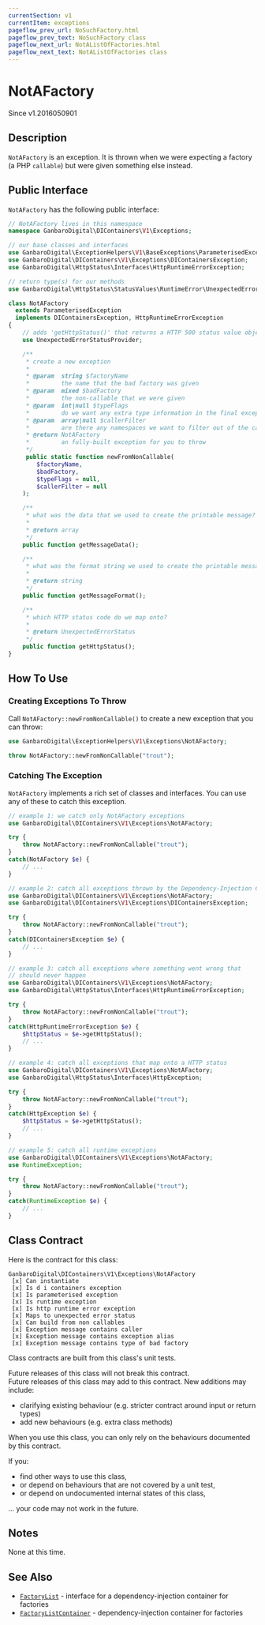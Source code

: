 ```yaml
---
currentSection: v1
currentItem: exceptions
pageflow_prev_url: NoSuchFactory.html
pageflow_prev_text: NoSuchFactory class
pageflow_next_url: NotAListOfFactories.html
pageflow_next_text: NotAListOfFactories class
---
```


# NotAFactory

<div class="callout info" markdown="1">
Since v1.2016050901
</div>

## Description

`NotAFactory` is an exception. It is thrown when we were expecting a factory (a PHP `callable`) but were given something else instead.

## Public Interface

`NotAFactory` has the following public interface:

```php
// NotAFactory lives in this namespace
namespace GanbaroDigital\DIContainers\V1\Exceptions;

// our base classes and interfaces
use GanbaroDigital\ExceptionHelpers\V1\BaseExceptions\ParameterisedException;
use GanbaroDigital\DIContainers\V1\Exceptions\DIContainersException;
use GanbaroDigital\HttpStatus\Interfaces\HttpRuntimeErrorException;

// return type(s) for our methods
use GanbaroDigital\HttpStatus\StatusValues\RuntimeError\UnexpectedErrorStatus;

class NotAFactory
  extends ParameterisedException
  implements DIContainersException, HttpRuntimeErrorException
{
    // adds 'getHttpStatus()' that returns a HTTP 500 status value object
    use UnexpectedErrorStatusProvider;

    /**
     * create a new exception
     *
     * @param  string $factoryName
     *         the name that the bad factory was given
     * @param  mixed $badFactory
     *         the non-callable that we were given
     * @param  int|null $typeFlags
     *         do we want any extra type information in the final exception message?
     * @param  array|null $callerFilter
     *         are there any namespaces we want to filter out of the call stack?
     * @return NotAFactory
     *         an fully-built exception for you to throw
     */
     public static function newFromNonCallable(
        $factoryName,
        $badFactory,
        $typeFlags = null,
        $callerFilter = null
    );

    /**
     * what was the data that we used to create the printable message?
     *
     * @return array
     */
    public function getMessageData();

    /**
     * what was the format string we used to create the printable message?
     *
     * @return string
     */
    public function getMessageFormat();

    /**
     * which HTTP status code do we map onto?
     *
     * @return UnexpectedErrorStatus
     */
    public function getHttpStatus();
}
```

## How To Use

### Creating Exceptions To Throw

Call `NotAFactory::newFromNonCallable()` to create a new exception that you can throw:

```php
use GanbaroDigital\ExceptionHelpers\V1\Exceptions\NotAFactory;

throw NotAFactory::newFromNonCallable("trout");
```

### Catching The Exception

`NotAFactory` implements a rich set of classes and interfaces. You can use any of these to catch this exception.

```php
// example 1: we catch only NotAFactory exceptions
use GanbaroDigital\DIContainers\V1\Exceptions\NotAFactory;

try {
    throw NotAFactory::newFromNonCallable("trout");
}
catch(NotAFactory $e) {
    // ...
}
```

```php
// example 2: catch all exceptions thrown by the Dependency-Injection Containers Library
use GanbaroDigital\DIContainers\V1\Exceptions\NotAFactory;
use GanbaroDigital\DIContainers\V1\Exceptions\DIContainersException;

try {
    throw NotAFactory::newFromNonCallable("trout");
}
catch(DIContainersException $e) {
    // ...
}
```

```php
// example 3: catch all exceptions where something went wrong that
// should never happen
use GanbaroDigital\DIContainers\V1\Exceptions\NotAFactory;
use GanbaroDigital\HttpStatus\Interfaces\HttpRuntimeErrorException;

try {
    throw NotAFactory::newFromNonCallable("trout");
}
catch(HttpRuntimeErrorException $e) {
    $httpStatus = $e->getHttpStatus();
    // ...
}
```

```php
// example 4: catch all exceptions that map onto a HTTP status
use GanbaroDigital\DIContainers\V1\Exceptions\NotAFactory;
use GanbaroDigital\HttpStatus\Interfaces\HttpException;

try {
    throw NotAFactory::newFromNonCallable("trout");
}
catch(HttpException $e) {
    $httpStatus = $e->getHttpStatus();
    // ...
}
```

```php
// example 5: catch all runtime exceptions
use GanbaroDigital\DIContainers\V1\Exceptions\NotAFactory;
use RuntimeException;

try {
    throw NotAFactory::newFromNonCallable("trout");
}
catch(RuntimeException $e) {
    // ...
}
```

## Class Contract

Here is the contract for this class:

    GanbaroDigital\DIContainers\V1\Exceptions\NotAFactory
     [x] Can instantiate
     [x] Is d i containers exception
     [x] Is parameterised exception
     [x] Is runtime exception
     [x] Is http runtime error exception
     [x] Maps to unexpected error status
     [x] Can build from non callables
     [x] Exception message contains caller
     [x] Exception message contains exception alias
     [x] Exception message contains type of bad factory

Class contracts are built from this class's unit tests.

<div class="callout success">
Future releases of this class will not break this contract.
</div>

<div class="callout info" markdown="1">
Future releases of this class may add to this contract. New additions may include:

* clarifying existing behaviour (e.g. stricter contract around input or return types)
* add new behaviours (e.g. extra class methods)
</div>

<div class="callout warning" markdown="1">
When you use this class, you can only rely on the behaviours documented by this contract.

If you:

* find other ways to use this class,
* or depend on behaviours that are not covered by a unit test,
* or depend on undocumented internal states of this class,

... your code may not work in the future.
</div>

## Notes

None at this time.

## See Also

* [`FactoryList`](../Interfaces/FactoryList.html) - interface for a dependency-injection container for factories
* [`FactoryListContainer`](../FactoryList/FactoryListContainer.html) - dependency-injection container for factories
